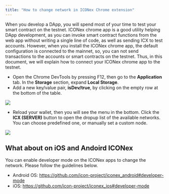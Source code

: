 ```yaml
---
title: "How to change network in ICONex Chrome extension"
---
```


When you develop a DApp, you will spend most of your time to test your smart contract on the testnet. ICONex chrome app is a good utility helping DApp development, as you can invoke smart contract functions from the web app without writing a single line of code, as well as sending ICX to test accounts. However, when you install the ICONex chrome app, the default configuration is connected to the mainnet, so, you can not send transactions to the accounts or smart contracts on the testnet. Thus, in this document, we will explain how to connect your ICONex chrome app to the testnet.  

- Open the Chrome DevTools by pressing F12, then go to the **Application** tab. In the **Storage** section, expand **Local Storage**. 
- Add a new key/value pair, **isDev/true**, by clicking on the empty row at the bottom of the table.

![](https://raw.githubusercontent.com/icon-project/documentation/master/howto/images/iconex-isdev.png)

- Reload your wallet, then you will see the menu in the bottom. Click the **ICX (SERVER)** button to open the dropup list of the available networks. You can choose predefined one, or manually set a custom node. 

![](https://raw.githubusercontent.com/icon-project/documentation/master/howto/images/iconex-network.png)

## What about on iOS and Andoird ICONex
You can enable developer mode on the ICONex apps to change the network. Please follow the guidelines below.
- Android OS: https://github.com/icon-project/iconex_android#developer-mode
- iOS: https://github.com/icon-project/iconex_ios#developer-mode
 


